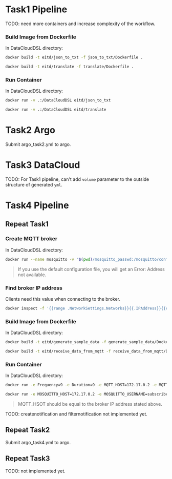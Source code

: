 # Task1 Pipeline #

TODO: need more containers and increase complexity of the workflow.

### Build Image from Dockerfile ###

In DataCloudDSL directory:

```bash
docker build -t eitd/json_to_txt -f json_to_txt/Dockerfile .
```
```bash
docker build -t eitd/translate -f translate/Dockerfile .
```

### Run Container ###

In DataCloudDSL directory:

```bash
docker run -v .:/DataCloudDSL eitd/json_to_txt
```
```bash
docker run -v .:/DataCloudDSL eitd/translate
```


# Task2 Argo #

Submit argo_task2.yml to argo.


# Task3 DataCloud #

TODO: For Task1 pipeline, can't add `volume` parameter to the outside structure of generated `yml`.


# Task4 Pipeline #

## Repeat Task1 ##

### Create MQTT broker ###

In DataCloudDSL directory:

```bash
docker run --name mosquitto -v "$(pwd)/mosquitto_passwd:/mosquitto/config/passwd" -v "$(pwd)/mosquitto.conf:/mosquitto/config/mosquitto.conf" eclipse-mosquitto
```

> If you use the default configuration file, you will get an Error: Address not available.

### Find broker IP address ###

Clients need this value when connecting to the broker.

```bash
docker inspect -f '{{range .NetworkSettings.Networks}}{{.IPAddress}}{{end}}' mosquitto
```

### Build Image from Dockerfile ###

In DataCloudDSL directory:

```bash
docker build -t eitd/generate_sample_data -f generate_sample_data/Dockerfile .
```
```bash
docker build -t eitd/receive_data_from_mqtt -f receive_data_from_mqtt/Dockerfile .
```

### Run Container ###

In DataCloudDSL directory:

```bash
docker run -e Frequency=9 -e Duration=9 -e MQTT_HOST=172.17.0.2 -e MQTT_CLIENT_ID=publisher -e MQTT_PASS=password eitd/generate_sample_data
```
```bash
docker run -e MOSQUITTO_HOST=172.17.0.2 -e MOSQUITTO_USERNAME=subscriber -e MOSQUITTO_PASSWORD=password eitd/receive_data_from_mqtt
```

> MQTT_HSOT should be equal to the broker IP address stated above.

TODO: createnotification and filternotification not implemented yet.

## Repeat Task2 ##

Submit argo_task4.yml to argo.

## Repeat Task3 ##

TODO: not implemented yet.